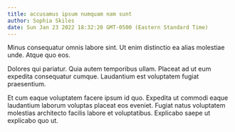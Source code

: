 ```yaml
---
title: accusamus ipsum numquam nam sunt
author: Sophia Skiles
date: Sun Jan 23 2022 18:32:20 GMT-0500 (Eastern Standard Time)
---
```

Minus consequatur omnis labore sint. Ut enim distinctio ea alias molestiae unde. Atque quo eos.

 Dolores qui pariatur. Quia autem temporibus ullam. Placeat ad ut eum expedita consequatur cumque. Laudantium est voluptatem fugiat praesentium.

 Et cum eaque voluptatem facere ipsum id quo. Expedita ut commodi eaque laudantium laborum voluptas placeat eos eveniet. Fugiat natus voluptatem molestias architecto facilis labore et voluptatibus. Explicabo saepe ut explicabo quo ut.